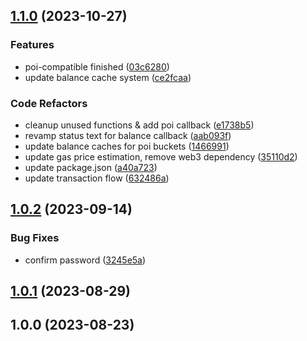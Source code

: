 

## [1.1.0](https://github.com/Terminal-Wallet/terminal-wallet-cli/compare/v1.0.2...v1.1.0) (2023-10-27)


### Features

* poi-compatible finished ([03c6280](https://github.com/Terminal-Wallet/terminal-wallet-cli/commit/03c62807c7c2c8d101785fd50c5cd761ded04d7e))
* update balance cache system ([ce2fcaa](https://github.com/Terminal-Wallet/terminal-wallet-cli/commit/ce2fcaaa1abb27fa62ae22d52768a9c5e60091ee))


### Code Refactors

* cleanup unused functions & add poi callback ([e1738b5](https://github.com/Terminal-Wallet/terminal-wallet-cli/commit/e1738b50b059ad90eb045875ddbf69bdeccc8b09))
* revamp status text for balance callback ([aab093f](https://github.com/Terminal-Wallet/terminal-wallet-cli/commit/aab093fede75653153b9e99e2fe808b6c6a75fb8))
* update balance caches for poi buckets ([1466991](https://github.com/Terminal-Wallet/terminal-wallet-cli/commit/1466991e5de6567adc225f26798b423321a52dae))
* update gas price estimation, remove web3 dependency ([35110d2](https://github.com/Terminal-Wallet/terminal-wallet-cli/commit/35110d263a241e2d258ca5dc48e46220faa489d8))
* update package.json ([a40a723](https://github.com/Terminal-Wallet/terminal-wallet-cli/commit/a40a7237c7a07ee3428ae9c1fbc2247bc738076c))
* update transaction flow ([632486a](https://github.com/Terminal-Wallet/terminal-wallet-cli/commit/632486ac2663b8ffce44c7b527e7fbece43591a8))

## [1.0.2](https://github.com/Terminal-Wallet/terminal-wallet-cli/compare/v1.0.1...v1.0.2) (2023-09-14)


### Bug Fixes

* confirm password ([3245e5a](https://github.com/Terminal-Wallet/terminal-wallet-cli/commit/3245e5a54046294e98c3f173bc140476bac49b24))

## [1.0.1](https://github.com/Terminal-Wallet/terminal-wallet-cli/compare/v1.0.0...v1.0.1) (2023-08-29)

## 1.0.0 (2023-08-23)